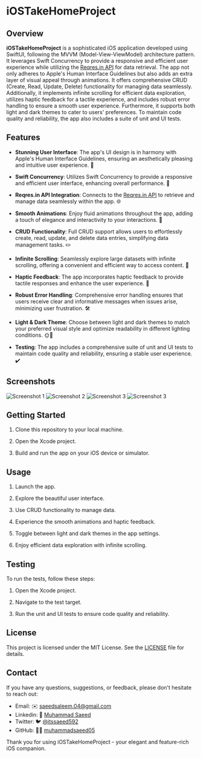 # iOSTakeHomeProject

## Overview

**iOSTakeHomeProject** is a sophisticated iOS application developed using SwiftUI, following the MVVM (Model-View-ViewModel) architecture pattern. It leverages Swift Concurrency to provide a responsive and efficient user experience while utilizing the [Reqres.in API](https://reqres.in) for data retrieval. The app not only adheres to Apple's Human Interface Guidelines but also adds an extra layer of visual appeal through animations. It offers comprehensive CRUD (Create, Read, Update, Delete) functionality for managing data seamlessly. Additionally, it implements infinite scrolling for efficient data exploration, utilizes haptic feedback for a tactile experience, and includes robust error handling to ensure a smooth user experience. Furthermore, it supports both light and dark themes to cater to users' preferences. To maintain code quality and reliability, the app also includes a suite of unit and UI tests.

## Features

- **Stunning User Interface**: The app's UI design is in harmony with Apple's Human Interface Guidelines, ensuring an aesthetically pleasing and intuitive user experience. 🎨

- **Swift Concurrency**: Utilizes Swift Concurrency to provide a responsive and efficient user interface, enhancing overall performance. 🚀

- **Reqres.in API Integration**: Connects to the [Reqres.in API](https://reqres.in) to retrieve and manage data seamlessly within the app. 🌐

- **Smooth Animations**: Enjoy fluid animations throughout the app, adding a touch of elegance and interactivity to your interactions. 🎉

- **CRUD Functionality**: Full CRUD support allows users to effortlessly create, read, update, and delete data entries, simplifying data management tasks. ✏️

- **Infinite Scrolling**: Seamlessly explore large datasets with infinite scrolling, offering a convenient and efficient way to access content. 🔄

- **Haptic Feedback**: The app incorporates haptic feedback to provide tactile responses and enhance the user experience. 📳

- **Robust Error Handling**: Comprehensive error handling ensures that users receive clear and informative messages when issues arise, minimizing user frustration. 🛠️

- **Light & Dark Theme**: Choose between light and dark themes to match your preferred visual style and optimize readability in different lighting conditions. 🌞🌚

- **Testing**: The app includes a comprehensive suite of unit and UI tests to maintain code quality and reliability, ensuring a stable user experience. ✔️

## Screenshots

![Screenshot 1](Screenshots/people.png)
![Screenshot 2](Screenshots/details.png)
![Screenshot 3](Screenshots/create.png)
![Screenshot 3](Screenshots/settings.png)

## Getting Started

1. Clone this repository to your local machine.

2. Open the Xcode project.

3. Build and run the app on your iOS device or simulator.

## Usage

1. Launch the app.

2. Explore the beautiful user interface.

3. Use CRUD functionality to manage data.

4. Experience the smooth animations and haptic feedback.

5. Toggle between light and dark themes in the app settings.

6. Enjoy efficient data exploration with infinite scrolling.

## Testing

To run the tests, follow these steps:

1. Open the Xcode project.

2. Navigate to the test target.

3. Run the unit and UI tests to ensure code quality and reliability.

## License

This project is licensed under the MIT License. See the [LICENSE](LICENSE) file for details.

## Contact

If you have any questions, suggestions, or feedback, please don't hesitate to reach out:

- Email: ✉️ [saeedsaleem.04@gmail.com](mailto:saeedsaleem.04@gmail.com)
- Linkedin: 💼 [Muhammad Saeed](https://www.linkedin.com/in/muhammad-saeed-569527204)
- Twitter: 🐦 [@itssaeed592](https://twitter.com/itssaeed592) 
- GitHub: 👨‍💻 [muhammadsaeed05](https://github.com/muhammadsaeed05)

Thank you for using iOSTakeHomeProject - your elegant and feature-rich iOS companion.
